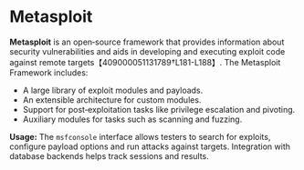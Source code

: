 # Metasploit

**Metasploit** is an open‑source framework that provides information about security vulnerabilities and aids in developing and executing exploit code against remote targets【409000051131789†L181-L188】.  The Metasploit Framework includes:

- A large library of exploit modules and payloads.  
- An extensible architecture for custom modules.  
- Support for post‑exploitation tasks like privilege escalation and pivoting.  
- Auxiliary modules for tasks such as scanning and fuzzing.

**Usage:** The `msfconsole` interface allows testers to search for exploits, configure payload options and run attacks against targets.  Integration with database backends helps track sessions and results.
